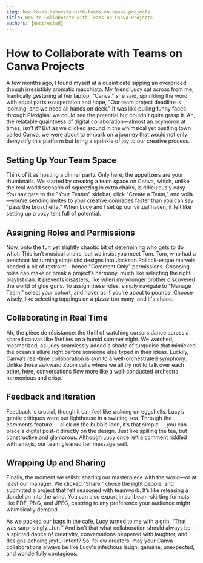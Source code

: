 ```yaml
---
slug: how-to-collaborate-with-teams-on-canva-projects
title: How to Collaborate with Teams on Canva Projects
authors: [undirected]
---
```


# How to Collaborate with Teams on Canva Projects

A few months ago, I found myself at a quaint café sipping an overpriced though irresistibly aromatic macchiato. My friend Lucy sat across from me, frantically gesturing at her laptop. "Canva," she said, sprinkling the word with equal parts exasperation and hope, "Our team project deadline is looming, and we need all hands on deck." It was like pulling funny faces through Plexiglas: we could see the potential but couldn't quite grasp it. Ah, the relatable quaintness of digital collaboration—almost an oxymoron at times, isn't it? But as we clicked around in the whimsical yet bustling town called Canva, we were about to embark on a journey that would not only demystify this platform but bring a sprinkle of joy to our creative process. 

## Setting Up Your Team Space

Think of it as hosting a dinner party. Only here, the appetizers are your thumbnails. We started by creating a team space on Canva, which, unlike the real world scenario of squeezing in extra chairs, is ridiculously easy. You navigate to the "Your Teams" sidebar, click "Create a Team," and voilà—you're sending invites to your creative comrades faster than you can say "pass the bruschetta." When Lucy and I set up our virtual haven, it felt like setting up a cozy tent full of potential.

## Assigning Roles and Permissions

Now, onto the fun yet slightly chaotic bit of determining who gets to do what. This isn’t musical chairs, but we insist you meet Tom. Tom, who had a penchant for turning simplistic designs into Jackson Pollock-esque marvels, needed a bit of restraint—hence "Comment Only" permissions. Choosing roles can make or break a project’s harmony, much like selecting the right playlist can. It prevents disasters, like when my younger brother discovered the world of glue guns. To assign these roles, simply navigate to "Manage Team," select your cohort, and hover as if you're about to pounce. Choose wisely, like selecting toppings on a pizza: too many, and it's chaos.

## Collaborating in Real Time

Ah, the pièce de résistance: the thrill of watching cursors dance across a shared canvas like fireflies on a humid summer night. We watched, mesmerized, as Lucy seamlessly added a shade of turquoise that mimicked the ocean’s allure right before someone else typed in their ideas. Luckily, Canva’s real-time collaboration is akin to a well-orchestrated symphony. Unlike those awkward Zoom calls where we all try not to talk over each other, here, conversations flow more like a well-conducted orchestra, harmonious and crisp.

## Feedback and Iteration

Feedback is crucial, though it can feel like walking on eggshells. Lucy’s gentle critiques were our lighthouse in a swirling sea. Through the comments feature — click on the bubble icon, it’s that simple — you can place a digital post-it directly on the design. Just like spilling the tea, but constructive and glamorous. Although Lucy once left a comment riddled with emojis, our team gleaned her message well.

## Wrapping Up and Sharing

Finally, the moment we relish: sharing our masterpiece with the world—or at least our manager. We clicked "Share," chose the right people, and submitted a project that felt seasoned with teamwork. It’s like releasing a dandelion into the wind. You can also export in sunbeam-skirting formats like PDF, PNG, and JPEG, catering to any preference your audience might whimsically demand. 

As we packed our bags in the café, Lucy turned to me with a grin, “That was surprisingly...fun.” And isn't that what collaboration should always be—a spirited dance of creativity, conversations peppered with laughter, and designs echoing joyful intent? So, fellow creators, may your Canva collaborations always be like Lucy's infectious laugh: genuine, unexpected, and wonderfully contagious.